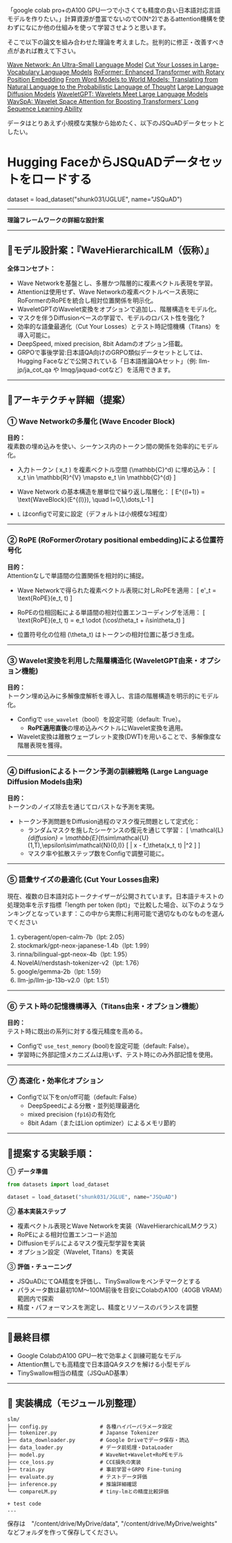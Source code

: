 
「google colab pro+のA100 GPU一つで小さくても精度の良い日本語対応言語モデルを作りたい。」計算資源が豊富でないのでO(N^2)であるattention機構を使わずになにか他の仕組みを使って学習させようと思います。

そこで以下の論文を組み合わせた理論を考えました。批判的に修正・改善すべき点があれば教えて下さい。

[Wave Network: An Ultra-Small Language Model](https://arxiv.org/html/2411.02674v4)
[Cut Your Losses in Large-Vocabulary Language Models](https://arxiv.org/html/2411.09009v1)
[RoFormer: Enhanced Transformer with Rotary Position Embedding](https://arxiv.org/abs/2104.09864)
[From Word Models to World Models: Translating from Natural Language to the Probabilistic Language of Thought](https://arxiv.org/pdf/2306.12672)
[Large Language Diffusion Models](https://arxiv.org/pdf/2306.12672)
[WaveletGPT: Wavelets Meet Large Language Models](https://arxiv.org/abs/2409.12924)
[WavSpA: Wavelet Space Attention for Boosting Transformers’ Long Sequence Learning Ability](https://arxiv.org/pdf/2210.01989)


データはとりあえず小規模な実験から始めたく、以下のJSQuADデータセットとしたい。
# Hugging FaceからJSQuADデータセットをロードする
dataset = load_dataset("shunk031/JGLUE", name="JSQuAD")

---

**理論フレームワークの詳細な設計案**

---

## 🚩モデル設計案：『WaveHierarchicalLM（仮称）』

**全体コンセプト：**

- Wave Networkを基盤とし、多層かつ階層的に複素ベクトル表現を学習。
- Attentionは使用せず、Wave Networkの複素ベクトルベース表現にRoFormerのRoPEを統合し相対位置関係を明示化。
- WaveletGPTのWavelet変換をオプションで追加し、階層構造をモデル化。
- マスクを伴うDiffusionベースの学習で、モデルのロバスト性を強化 ?
- 効率的な語彙最適化（Cut Your Losses）とテスト時記憶機構（Titans）を導入可能に。
- DeepSpeed, mixed precision, 8bit Adamのオプション搭載。
- GRPOで事後学習:日本語QA向けのGRPO類似データセットとしては、Hugging Faceなどで公開されている「日本語推論QAセット」（例: llm-jp/ja_cot_qa や lmqg/jaquad-cotなど）を活用できます。
---

## 📌アーキテクチャ詳細（提案）

### ① Wave Networkの多層化 (Wave Encoder Block)

**目的：**  
複素数の埋め込みを使い、シーケンス内のトークン間の関係を効率的にモデル化。

- 入力トークン \( x_t \) を複素ベクトル空間 \(\mathbb{C}^d\) に埋め込み：
  \[
  x_t \in \mathbb{R}^{V} \mapsto e_t \in \mathbb{C}^{d}
  \]

- Wave Network の基本構造を層単位で繰り返し階層化：
  \[
  E^{(l+1)} = \text{WaveBlock}(E^{(l)}), \quad l=0,1,\dots,L-1
  \]

- `L` はconfigで可変に設定（デフォルトは小規模な3程度）

---

### ② RoPE (RoFormerのrotary positional embedding)による位置符号化

**目的：**  
Attentionなしで単語間の位置関係を相対的に捕捉。

- Wave Networkで得られた複素ベクトル表現に対しRoPEを適用：
  \[
  e'_t = \text{RoPE}(e_t, t)
  \]

- RoPEの位相回転による単語間の相対位置エンコーディングを活用：
  \[
  \text{RoPE}(e_t, t) = e_t \odot (\cos\theta_t + i\sin\theta_t)
  \]

- 位置符号化の位相 \(\theta_t\) はトークンの相対位置に基づき生成。

---

### ③ Wavelet変換を利用した階層構造化 (WaveletGPT由来・オプション機能)

**目的：**  
トークン埋め込みに多解像度解析を導入し、言語の階層構造を明示的にモデル化。

- Configで `use_wavelet`（bool）を設定可能（default: True）。
  - **RoPE適用直後**の埋め込みベクトルにWavelet変換を適用。
- Wavelet変換は離散ウェーブレット変換(DWT)を用いることで、多解像度な階層表現を獲得。

---

### ④ Diffusionによるトークン予測の訓練戦略 (Large Language Diffusion Models由来)

**目的：**  
トークンのノイズ除去を通じてロバストな予測を実現。

- トークン予測問題をDiffusion過程のマスク復元問題として定式化：
  - ランダムマスクを施したシーケンスの復元を通じて学習：
    \[
    \mathcal{L}_{diffusion} = \mathbb{E}_{t\sim\mathcal{U}(1,T),\epsilon\sim\mathcal{N}(0,I)} [ \| x - f_\theta(x_t, t) \|^2 ]
    \]
  - マスク率や拡散ステップ数をConfigで調整可能に。

---

### ⑤ 語彙サイズの最適化 (Cut Your Losses由来)

現在、複数の日本語対応トークナイザーが公開されています。日本語テキストの処理効率を示す指標「length per token (lpt)」で比較した場合、以下のようなランキングとなっています：この中から実際に利用可能で適切なものなものを選んでください

1. cyberagent/open-calm-7b（lpt: 2.05）
2. stockmark/gpt-neox-japanese-1.4b（lpt: 1.99）
3. rinna/bilingual-gpt-neox-4b（lpt: 1.95）
4. NovelAI/nerdstash-tokenizer-v2（lpt: 1.76）
5. google/gemma-2b（lpt: 1.59）
6. llm-jp/llm-jp-13b-v2.0（lpt: 1.51）

---

### ⑥ テスト時の記憶機構導入（Titans由来・オプション機能）

**目的：**  
テスト時に既出の系列に対する復元精度を高める。

- Configで `use_test_memory` (bool)を設定可能（default: False）。
- 学習時に外部記憶メカニズムは用いず、テスト時にのみ外部記憶を使用。

---

### ⑦ 高速化・効率化オプション

- Configで以下をon/off可能（default: False）
  - DeepSpeedによる分散・並列処理最適化
  - mixed precision (`fp16`)の有効化
  - 8bit Adam（またはLion optimizer）によるメモリ節約

---

## 📐提案する実験手順：

① **データ準備**
```python
from datasets import load_dataset

dataset = load_dataset("shunk031/JGLUE", name="JSQuAD")
```

② **基本実装ステップ**
- 複素ベクトル表現とWave Networkを実装（WaveHierarchicalLMクラス）
- RoPEによる相対位置エンコード追加
- Diffusionモデルによるマスク復元型学習を実装
- オプション設定（Wavelet, Titans）を実装

③ **評価・チューニング**
- JSQuADにてQA精度を評価し、TinySwallowをベンチマークとする
- パラメータ数は最初10M～100M前後を目安にColabのA100（40GB VRAM）範囲内で探索
- 精度・パフォーマンスを測定し、精度とリソースのバランスを調整

---

## 🧪最終目標

- Google ColabのA100 GPU一枚で効率よく訓練可能なモデル
- Attention無しでも高精度で日本語QAタスクを解ける小型モデル
- TinySwallow相当の精度（JSQuAD基準）

---

## 📂 実装構成（モジュール別整理）

```
slm/
├── config.py                 # 各種ハイパーパラメータ設定
├── tokenizer.py              # Japanse Tokenizer
├── data_downloader.py        # Google Driveでデータ保存・読込
├── data_loader.py            # データ前処理・DataLoader
├── model.py                  # WaveNet+Wavelet+RoPEモデル
├── cce_loss.py               # CCE損失の実装
├── train.py                  # 事前学習＋GRPO Fine-tuning
├── evaluate.py               # テストデータ評価
├── inference.py              # 推論詳細確認
└── compareLM.py              # tiny-lmとの精度比較評価

+ test code
...

```

保存は　"/content/drive/MyDrive/data", "/content/drive/MyDrive/weights" などフォルダを作って保存してください。



